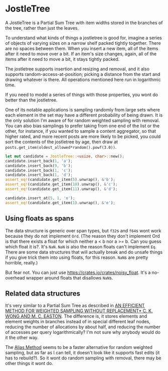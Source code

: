 # JostleTree

A JostleTree is a Partial Sum Tree with item widths stored in the branches of the tree, rather than just the leaves.

To understand what kinds of things a jostletree is good for, imagine a series of objects of varying sizes on a narrow shelf packed tightly together. There are no spaces between them. When you insert a new item, all of the items after it need to move over a bit. If an item's size changes, again, all of the items after it need to move a bit, it stays tightly packed.

The jostletree supports insertion and resizing and removal, and it also supports random-access-at-position; picking a distance from the start and drawing whatever is there. All operations mentioned here run in logarithmic time.

If you need to model a series of things with those properties, you wont do better than the jostletree.

One of its notable applications is sampling randomly from large sets where each element in the set may have a different probability of being drawn. It is the only solution I'm aware of for random weighted sampling with removal. You can also bias samplings to prefer taking from one end of the list or the other, for instance, if you wanted to sample a content aggregator, so that higher rated, and more recent posts are more likely to be picked, you could sort the contents of the jostletree by age, then draw at `posts.get_item(oldest_allowed*random().powf(3.0))`.

```rust
let mut candidate = JostleTree::<usize, char>::new();
candidate.insert_back(1, 'a');
candidate.insert_back(9, 'b');
candidate.insert_back(1, 'c');
candidate.insert_back(1, 'd');
assert_eq!(candidate.get_item(5).unwrap(), &'b');
assert_eq!(candidate.get_item(10).unwrap(), &'c');
assert_eq!(candidate.get_item(11).unwrap(), &'d');

candidate.insert_at(5, 1, 'e');
assert_eq!(candidate.get_item(1).unwrap(), &'e');
```

## Using floats as spans

The data structure is generic over span types, but `f32`s and `f64`s wont work because they do not implement `Ord`. (The reason they don't implement Ord is that there exists a float for which neither a < b nor a >= b. Can you guess which float it is?. It's `NaN`. `NaN` is also the reason floats can't implement `Eq`. There are some data structures that will actually break and do unsafe things if you give trick them into using floats, for this reason. `NaN`s are pretty horrible, really.)

But fear not. You can just use https://crates.io/crates/noisy_float. It's a no-overhead wrapper around floats that disallows `NaN`s.

## Related data structures

It's very similar to a Partial Sum Tree as described in [AN EFFICIENT METHOD FOR WEIGHTED SAMPLING WITHOUT REPLACEMENT* C. K. WONG AND M. C. EASTON](https://doi.org/10.1137/0209009). The difference is, it stores elements and element weights in branches instead of in special different leaf nodes, reducing the number of allocations by about half, and reducing the number of accesses per query logarithmically? I'm not sure why anybody would do it the other way.

The [Alias Method](https://en.wikipedia.org/wiki/Alias_method) seems to be a faster alternative for random weighted sampling, but as far as I can tell, it doesn't look like it supports fast edits (it has to rebuild?). So it wont do random sampling with removal, there may be other things it wont do.
